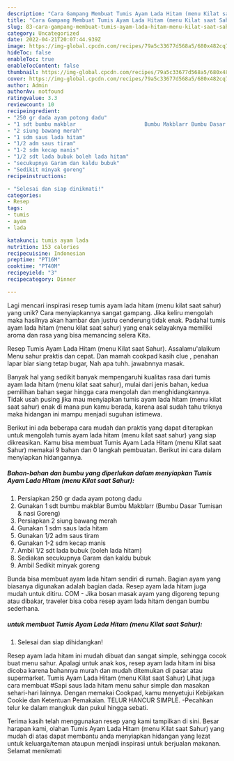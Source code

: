 ```yaml
---
description: "Cara Gampang Membuat Tumis Ayam Lada Hitam (menu Kilat saat Sahur) yang Lezat"
title: "Cara Gampang Membuat Tumis Ayam Lada Hitam (menu Kilat saat Sahur) yang Lezat"
slug: 83-cara-gampang-membuat-tumis-ayam-lada-hitam-menu-kilat-saat-sahur-yang-lezat
category: Uncategorized
date: 2022-04-21T20:07:44.939Z
image: https://img-global.cpcdn.com/recipes/79a5c33677d568a5/680x482cq70/tumis-ayam-lada-hitam-menu-kilat-saat-sahur-foto-resep-utama.jpg
hideToc: false
enableToc: true
enableTocContent: false
thumbnail: https://img-global.cpcdn.com/recipes/79a5c33677d568a5/680x482cq70/tumis-ayam-lada-hitam-menu-kilat-saat-sahur-foto-resep-utama.jpg
cover: https://img-global.cpcdn.com/recipes/79a5c33677d568a5/680x482cq70/tumis-ayam-lada-hitam-menu-kilat-saat-sahur-foto-resep-utama.jpg
author: Admin
authorAv: notfound
ratingvalue: 3.3
reviewcount: 10
recipeingredient:
- "250 gr dada ayam potong dadu"
- "1 sdt bumbu makblar                      Bumbu Makblarr Bumbu Dasar Tumisan  nasi Goreng"
- "2 siung bawang merah"
- "1 sdm saus lada hitam"
- "1/2 adm saus tiram"
- "1-2 sdm kecap manis"
- "1/2 sdt lada bubuk boleh lada hitam"
- "secukupnya Garam dan kaldu bubuk"
- "Sedikit minyak goreng"
recipeinstructions:

- "Selesai dan siap dinikmati!"
categories:
- Resep
tags:
- tumis
- ayam
- lada

katakunci: tumis ayam lada 
nutrition: 153 calories
recipecuisine: Indonesian
preptime: "PT16M"
cooktime: "PT40M"
recipeyield: "3"
recipecategory: Dinner

---
```





Lagi mencari inspirasi resep tumis ayam lada hitam (menu kilat saat sahur) yang unik? Cara menyiapkannya sangat gampang. Jika keliru mengolah maka hasilnya akan hambar dan justru cenderung tidak enak. Padahal tumis ayam lada hitam (menu kilat saat sahur) yang enak selayaknya memiliki aroma dan rasa yang bisa memancing selera Kita.





Resep Tumis Ayam Lada Hitam (menu Kilat saat Sahur). Assalamu&#39;alaikum Menu sahur praktis dan cepat. Dan mamah cookpad kasih clue , penahan lapar biar siang tetap bugar, Nah apa tuhh. jawabnnya masak.

Banyak hal yang sedikit banyak mempengaruhi kualitas rasa dari tumis ayam lada hitam (menu kilat saat sahur), mulai dari jenis bahan, kedua pemilihan bahan segar hingga cara mengolah dan menghidangkannya. Tidak usah pusing jika mau menyiapkan tumis ayam lada hitam (menu kilat saat sahur) enak di mana pun kamu berada, karena asal sudah tahu triknya maka hidangan ini mampu menjadi suguhan istimewa.






Berikut ini ada beberapa cara mudah dan praktis yang dapat diterapkan untuk mengolah tumis ayam lada hitam (menu kilat saat sahur) yang siap dikreasikan. Kamu bisa membuat Tumis Ayam Lada Hitam (menu Kilat saat Sahur) memakai 9 bahan dan 0 langkah pembuatan. Berikut ini cara dalam menyiapkan hidangannya.

<!--inarticleads1-->

##### Bahan-bahan dan bumbu yang diperlukan dalam menyiapkan Tumis Ayam Lada Hitam (menu Kilat saat Sahur):

1. Persiapkan 250 gr dada ayam potong dadu
1. Gunakan 1 sdt bumbu makblar                      Bumbu Makblarr (Bumbu Dasar Tumisan &amp; nasi Goreng)
1. Persiapkan 2 siung bawang merah
1. Gunakan 1 sdm saus lada hitam
1. Gunakan 1/2 adm saus tiram
1. Gunakan 1-2 sdm kecap manis
1. Ambil 1/2 sdt lada bubuk (boleh lada hitam)
1. Sediakan secukupnya Garam dan kaldu bubuk
1. Ambil Sedikit minyak goreng


Bunda bisa membuat ayam lada hitam sendiri di rumah. Bagian ayam yang biasanya digunakan adalah bagian dada. Resep ayam lada hitam juga mudah untuk ditiru. COM - Jika bosan masak ayam yang digoreng tepung atau dibakar, traveler bisa coba resep ayam lada hitam dengan bumbu sederhana. 

<!--inarticleads2-->

#####  untuk membuat Tumis Ayam Lada Hitam (menu Kilat saat Sahur):


1. Selesai dan siap dihidangkan!

Resep ayam lada hitam ini mudah dibuat dan sangat simple, sehingga cocok buat menu sahur. Apalagi untuk anak kos, resep ayam lada hitam ini bisa dicoba karena bahannya murah dan mudah ditemukan di pasar atau supermarket. Tumis Ayam Lada Hitam (menu Kilat saat Sahur) Lihat juga cara membuat #Sapi saus lada hitam menu sahur simple dan masakan sehari-hari lainnya. Dengan memakai Cookpad, kamu menyetujui Kebijakan Cookie dan Ketentuan Pemakaian. TELUR HANCUR SIMPLE. -Pecahkan telur ke dalam mangkuk dan pukul hingga sebati. 

Terima kasih telah menggunakan resep yang kami tampilkan di sini. Besar harapan kami, olahan Tumis Ayam Lada Hitam (menu Kilat saat Sahur) yang mudah di atas dapat membantu anda menyiapkan hidangan yang lezat untuk keluarga/teman ataupun menjadi inspirasi untuk berjualan makanan. Selamat menikmati

